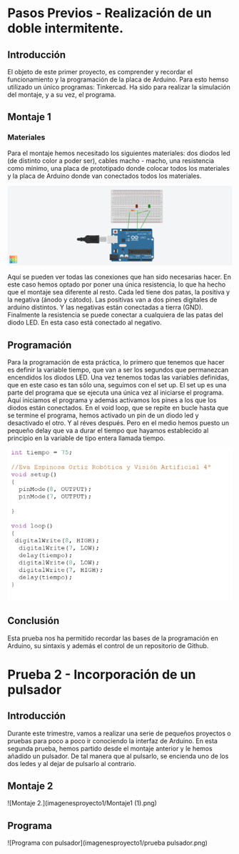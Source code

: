 # Pasos Previos - Realización de un doble intermitente.
## Introducción
El objeto de este primer proyecto, es comprender y recordar el funcionamiento y la programación de la placa de Arduino. Para esto hemso utilizado un único programas: Tinkercad. Ha sido para realizar la simulación del montaje, y a su vez, el programa. 

## Montaje 1
### Materiales
Para el montaje hemos necesitado los siguientes materiales: dos diodos led (de distinto color a poder ser), cables macho - macho, una resistencia como mínimo, una placa de prototipado donde colocar todos los materiales y la placa de Arduino donde van conectados todos los materiales.


![Montaje TinkerCad](imagenesproyecto1/Montaje1.png)

Aquí se pueden ver todas las conexiones que han sido necesarias hacer. En este caso hemos optado por poner una única resistencia, lo que ha hecho que el montaje sea diferente al resto. Cada led tiene dos patas, la positiva y la negativa (ánodo y cátodo). Las positivas van a dos pines digitales de arduino distintos. Y las negativas están conectadas a tierra (GND). Finalmente la resistencia se puede conectar a cualquiera de las patas del diodo LED. En esta caso está conectado al negativo.

## Programación 
Para la programación de esta práctica, lo primero que tenemos que hacer es definir la variable tiempo, que van a ser los segundos que permanezcan encendidos los diodos LED. Una vez tenemos todas las variables definidas, que en este caso es tan sólo una, seguimos con el set up. El set up es una parte del programa que se ejecuta una única vez al iniciarse el programa. Aquí iniciamos el programa y además activamos los pines a los que los diodos están conectados. En el void loop, que se repite en bucle hasta que se termine el programa, hemos activado un pin de un diodo led y desactivado el otro. Y al réves después. Pero en el medio hemos puesto un pequeño delay que va a durar el tiempo que hayamos establecido al principio en la variable de tipo entera llamada tiempo. 

![Programa.](imagenesproyecto1/programa.png) 

## Conclusión
Esta prueba nos ha permitido recordar las bases de la programación en Arduino, su sintaxis y además el control de un repositorio de Github. 

# Prueba 2 - Incorporación de un pulsador
## Introducción
Durante este trimestre, vamos a realizar una serie de pequeños proyectos o pruebas para poco a poco ir conociendo la interfaz de Arduino. En esta segunda prueba, hemos partido desde el montaje anterior y le hemos añadido un pulsador. De tal manera que al pulsarlo, se encienda uno de los dos ledes y al dejar de pulsarlo al contrario. 

## Montaje 2

![Montaje 2.](imagenesproyecto1/Montaje1 (1).png)


## Programa 
![Programa con pulsador](imagenesproyecto1/prueba pulsador.png)

